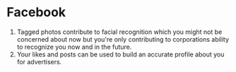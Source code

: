 # Facebook

1. Tagged photos contribute to facial recognition which you might not be concerned about now but you're only contributing to corporations ability to recognize you now and in the future.
2. Your likes and posts can be used to build an accurate profile about you for advertisers.
